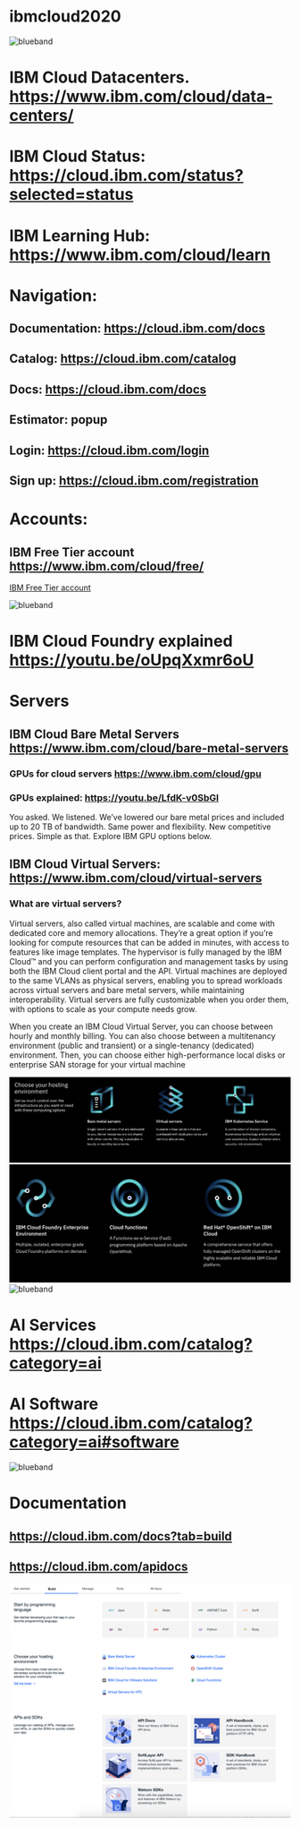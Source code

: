 # ibmcloud2020

<img src="https://farm5.staticflickr.com/4503/37148677233_71edc5a37b_o.png" width="1041" height="53" alt="blueband">

# IBM Cloud Datacenters. https://www.ibm.com/cloud/data-centers/

# IBM Cloud Status: https://cloud.ibm.com/status?selected=status

# IBM Learning Hub: https://www.ibm.com/cloud/learn

# Navigation: 

## Documentation:  https://cloud.ibm.com/docs       

## Catalog:  https://cloud.ibm.com/catalog

## Docs: https://cloud.ibm.com/docs

## Estimator: popup

## Login: https://cloud.ibm.com/login

## Sign up: https://cloud.ibm.com/registration

# Accounts:

## IBM Free Tier account https://www.ibm.com/cloud/free/

<a href="https://youtu.be/T3hcBnkJYLw">IBM Free Tier account</a>

<img src="https://farm5.staticflickr.com/4503/37148677233_71edc5a37b_o.png" width="1041" height="53" alt="blueband">

# IBM Cloud Foundry explained https://youtu.be/oUpqXxmr6oU

# Servers

## IBM Cloud Bare Metal Servers https://www.ibm.com/cloud/bare-metal-servers
###  GPUs for cloud servers https://www.ibm.com/cloud/gpu

### GPUs explained: https://youtu.be/LfdK-v0SbGI

You asked. We listened. We’ve lowered our bare metal prices and included up to 20 TB of bandwidth. Same power and flexibility. New competitive prices. Simple as that. Explore IBM GPU options below.

## IBM Cloud Virtual Servers: https://www.ibm.com/cloud/virtual-servers

### What are virtual servers?

Virtual servers, also called virtual machines, are scalable and come with dedicated core and memory allocations. They’re a great option if you’re looking for compute resources that can be added in minutes, with access to features like image templates. The hypervisor is fully managed by the IBM Cloud™ and you can perform configuration and management tasks by using both the IBM Cloud client portal and the API. Virtual machines are deployed to the same VLANs as physical servers, enabling you to spread workloads across virtual servers and bare metal servers, while maintaining interoperability. Virtual servers are fully customizable when you order them, with options to scale as your compute needs grow.

When you create an IBM Cloud Virtual Server, you can choose between hourly and monthly billing. You can also choose between a multitenancy environment (public and transient) or a single-tenancy (dedicated) environment. Then, you can choose either high-performance local disks or enterprise SAN storage for your virtual machine


<img src="servers.png">

<img src="servers1.png">

<img src="https://farm5.staticflickr.com/4503/37148677233_71edc5a37b_o.png" width="1041" height="53" alt="blueband">

# AI Services https://cloud.ibm.com/catalog?category=ai

# AI Software  https://cloud.ibm.com/catalog?category=ai#software

<img src="https://farm5.staticflickr.com/4503/37148677233_71edc5a37b_o.png" width="1041" height="53" alt="blueband">

# Documentation

## https://cloud.ibm.com/docs?tab=build

## https://cloud.ibm.com/apidocs

<img src="documentation.png">




